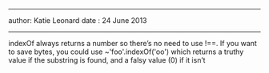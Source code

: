 ************************************
author: Katie Leonard
date : 24 June 2013
**********************************

indexOf always returns a number so there’s no need to use !==. If you
 want to save bytes, you could use ~'foo'.indexOf('oo') which returns a
 truthy value if the substring is found, and a falsy value (0) if it
 isn’t

